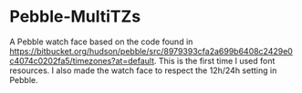 Pebble-MultiTZs
===============

A Pebble watch face based on the code found in https://bitbucket.org/hudson/pebble/src/8979393cfa2a699b6408c2429e0c4074c0202fa5/timezones?at=default. This is the first time I used font resources. I also made the watch face to respect the 12h/24h setting in Pebble.
